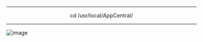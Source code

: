 ------------------------------------------------------------------------------------------------------------------------------------------------------------------------

<p align='center'> cd /usr/local/AppCentral/ </p>

------------------------------------------------------------------------------------------------------------------------------------------------------------------------



![image](https://user-images.githubusercontent.com/35907/193457835-68095cc1-2a77-458c-8b93-b9105c103d2f.png)
